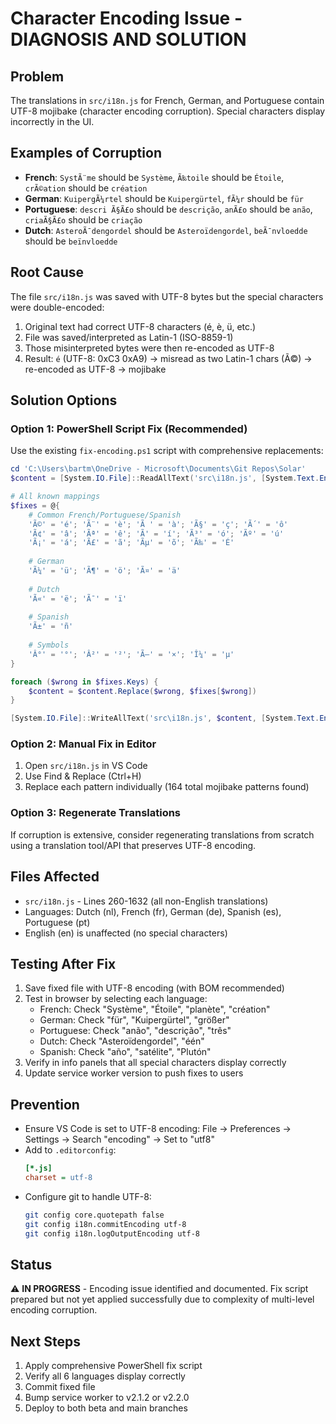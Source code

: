 # Character Encoding Issue - DIAGNOSIS AND SOLUTION

## Problem
The translations in `src/i18n.js` for French, German, and Portuguese contain UTF-8 mojibake (character encoding corruption). Special characters display incorrectly in the UI.

## Examples of Corruption
- **French**: `SystÃ¨me` should be `Système`, `Ã‰toile` should be `Étoile`, `crÃ©ation` should be `création`
- **German**: `KuipergÃ¼rtel` should be `Kuipergürtel`, `fÃ¼r` should be `für`
- **Portuguese**: `descri Ã§Ã£o` should be `descrição`, `anÃ£o` should be `anão`, `criaÃ§Ã£o` should be `criação`
- **Dutch**: `AsteroÃ¯dengordel` should be `Asteroïdengordel`, `beÃ¯nvloedde` should be `beïnvloedde`

## Root Cause
The file `src/i18n.js` was saved with UTF-8 bytes but the special characters were double-encoded:
1. Original text had correct UTF-8 characters (é, è, ü, etc.)
2. File was saved/interpreted as Latin-1 (ISO-8859-1)
3. Those misinterpreted bytes were then re-encoded as UTF-8
4. Result: `é` (UTF-8: 0xC3 0xA9) → misread as two Latin-1 chars (Ã©) → re-encoded as UTF-8 → mojibake

## Solution Options

### Option 1: PowerShell Script Fix (Recommended)
Use the existing `fix-encoding.ps1` script with comprehensive replacements:

```powershell
cd 'C:\Users\bartm\OneDrive - Microsoft\Documents\Git Repos\Solar'
$content = [System.IO.File]::ReadAllText('src\i18n.js', [System.Text.Encoding]::UTF8)

# All known mappings
$fixes = @{
    # Common French/Portuguese/Spanish
    'Ã©' = 'é'; 'Ã¨' = 'è'; 'Ã ' = 'à'; 'Ã§' = 'ç'; 'Ã´' = 'ô'
    'Ã¢' = 'â'; 'Ãª' = 'ê'; 'Ã­' = 'í'; 'Ã³' = 'ó'; 'Ãº' = 'ú'
    'Ã¡' = 'á'; 'Ã£' = 'ã'; 'Ãµ' = 'õ'; 'Ã‰' = 'É'
    
    # German
    'Ã¼' = 'ü'; 'Ã¶' = 'ö'; 'Ã¤' = 'ä'
    
    # Dutch
    'Ã«' = 'ë'; 'Ã¯' = 'ï'
    
    # Spanish
    'Ã±' = 'ñ'
    
    # Symbols
    'Â°' = '°'; 'Â²' = '²'; 'Ã—' = '×'; 'Î¼' = 'μ'
}

foreach ($wrong in $fixes.Keys) {
    $content = $content.Replace($wrong, $fixes[$wrong])
}

[System.IO.File]::WriteAllText('src\i18n.js', $content, [System.Text.Encoding]::UTF8)
```

### Option 2: Manual Fix in Editor
1. Open `src/i18n.js` in VS Code
2. Use Find & Replace (Ctrl+H)
3. Replace each pattern individually (164 total mojibake patterns found)

### Option 3: Regenerate Translations
If corruption is extensive, consider regenerating translations from scratch using a translation tool/API that preserves UTF-8 encoding.

## Files Affected
- `src/i18n.js` - Lines 260-1632 (all non-English translations)
- Languages: Dutch (nl), French (fr), German (de), Spanish (es), Portuguese (pt)
- English (en) is unaffected (no special characters)

## Testing After Fix
1. Save fixed file with UTF-8 encoding (with BOM recommended)
2. Test in browser by selecting each language:
   - French: Check "Système", "Étoile", "planète", "création"
   - German: Check "für", "Kuipergürtel", "größer"
   - Portuguese: Check "anão", "descrição", "três"
   - Dutch: Check "Asteroïdengordel", "één"
   - Spanish: Check "año", "satélite", "Plutón"
3. Verify in info panels that all special characters display correctly
4. Update service worker version to push fixes to users

## Prevention
- Ensure VS Code is set to UTF-8 encoding: File → Preferences → Settings → Search "encoding" → Set to "utf8"
- Add to `.editorconfig`:
  ```ini
  [*.js]
  charset = utf-8
  ```
- Configure git to handle UTF-8:
  ```bash
  git config core.quotepath false
  git config i18n.commitEncoding utf-8
  git config i18n.logOutputEncoding utf-8
  ```

## Status
⚠️ **IN PROGRESS** - Encoding issue identified and documented. Fix script prepared but not yet applied successfully due to complexity of multi-level encoding corruption.

## Next Steps
1. Apply comprehensive PowerShell fix script
2. Verify all 6 languages display correctly
3. Commit fixed file
4. Bump service worker to v2.1.2 or v2.2.0
5. Deploy to both beta and main branches
